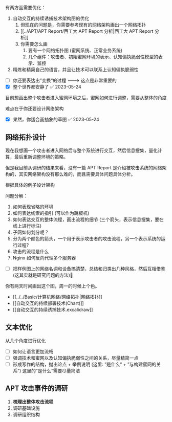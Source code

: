 有两方面需要优化：

1. 自动交互的持续诱捕技术架构图的优化
	1. 但现在的问题是，你需要参考现有的网络架构画出一个网络拓扑
	2. [[../APT/APT Report/西工大 APT Report 分析|西工大 APT Report 分析]]
	3. 你需要怎么画
		1. 要有一个网络拓扑图 (蜜网系统、正常业务系统)
		2. 几个组件：攻击者、初始蜜网环境的表示、认知偏执脆弱性模型的表示、监控
2. 精炼和精简自己的语言，并且让技术可以联系上认知偏执脆弱性  

- [ ] 你还要表达出”变换“的过程 ---> 这点是非常重要的
- [x] 整个世界都安静了 ✅ 2023-05-24

目前想画出整个攻击者进入蜜网环境之后，蜜网如何进行调整，需要从整体的角度

难点在于你还要设计网络架构

- [x] 果然，你适合画抽象的草图 ✅ 2023-05-24

## 网络拓扑设计

现在我想画一个攻击者进入网络后与整个系统进行交互，然后信息搜集，量化计算，最后重新调整环境的策略。

但是我目前从调研的结果来看，没有一篇 APT Report 是介绍被攻击系统的网络架构的，其实网络架构没有那么难的，而且需要具体问题具体分析。

根据具体的例子设计架构

问题分解：

1. 如何表现省略的环境
2. 如何表达线索的指引 (可以作为跳板机)
3. 如何表达交互的整体流程，画出流程的细节 (三个箭头，表示信息搜集，要在线上进行标注)
4. 子网如何划分呢？
5. 分为两个颜色的箭头，一个用于表示攻击者的攻击流程，另一个表示系统的运行过程?
6. 攻击的流程是什么
7. Nginx 如何反向代理多个服务器

- [ ] 把样例图上的网络名词和设备搞清楚，总结和归类出几种风格，然后互相借鉴 (这其实就是研究问题的方法)🛫

你有两天时间画出这个图，周一的时候上个色。

- [[../../Basic/计算机网络/网络拓扑|网络拓扑]]
- [[自动交互的持续部署技术(Chart)]]
- [[自动交互的持续诱捕技术.excalidraw]]

## 文本优化

从几个角度进行优化

- [ ] 如何让语言更加流畅
- [ ] 强调技术和蜜网以及认知偏执脆弱性之间的关系，尽量精简一点
- [ ] 形成写作的结构，抛出论点 + 举例说明 (这里: ”是什么“ + ”与构建蜜网的关系“) 这里的”是什么“需要尽量简洁

## APT 攻击事件的调研

1. **梳理出整体攻击流程**
2. 调研基础设施
3. 调研组织结构

